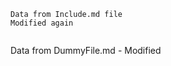 <!-- START [code] include.md -->
```
Data from Include.md file
Modified again


```
<!-- END [code] include.md -->

Data from DummyFile.md - Modified
